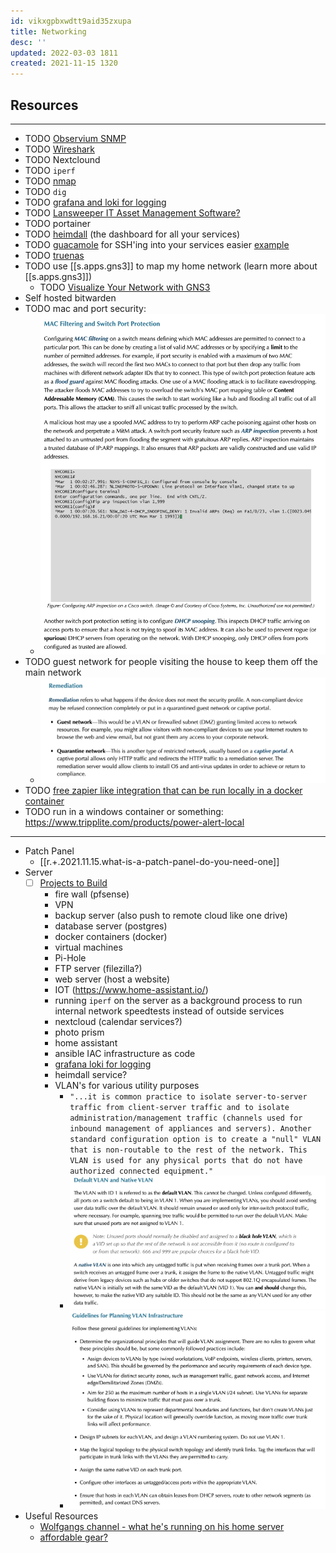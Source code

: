 ```yaml
---
id: vikxgpbxwdtt9aid35zxupa
title: Networking
desc: ''
updated: 2022-03-03 1811
created: 2021-11-15 1320
---
```



## Resources

---

- TODO [Observium SNMP](https://observium.org/)
- TODO [Wireshark](https://www.wireshark.org/)
- TODO Nextclound
- TODO `iperf`
- TODO [nmap](https://nmap.org/download.html)
- TODO `dig`
- TODO [grafana and loki for logging](https://youtu.be/h_GGd7HfKQ8)
- TODO [Lansweeper IT Asset Management Software?](https://www.lansweeper.com/)
- TODO portainer
- TODO [heimdall](https://github.com/linuxserver/Heimdall) (the dashboard for all your services)
- TODO [guacamole](https://guacamole.apache.org/) for SSH'ing into your services easier [example](https://youtu.be/E3aVxNtxFsU)
- TODO [truenas](https://www.truenas.com/)
- TODO use [[s.apps.gns3]] to map my home network (learn more about [[s.apps.gns3]])
  - TODO [Visualize Your Network with GNS3](https://www.gns3.com/)
- Self hosted bitwarden
- TODO mac and port security:
  - ![mac and port security](/assets/images/2022-01-08-12-31-23.png)
- TODO guest network for people visiting the house to keep them off the main network
  - ![guest network](/assets/images/2022-01-08-12-42-25.png)
- TODO [free zapier like integration that can be run locally in a docker container](https://n8n.io/)
- TODO run in a windows container or something: <https://www.tripplite.com/products/power-alert-local>

---

- Patch Panel
  - [[r.+.2021.11.15.what-is-a-patch-panel-do-you-need-one]]
- Server
  - [ ] [Projects to Build](https://youtu.be/SVQmzaSabEQ)
    - fire wall (pfsense)
    - VPN
    - backup server (also push to remote cloud like one drive)
    - database server (postgres)
    - docker containers (docker)
    - virtual machines
    - Pi-Hole
    - FTP server (filezilla?)
    - web server (host a website)
    - IOT (<https://www.home-assistant.io/>)
    - running `iperf` on the server as a background process to run internal network speedtests instead of outside services
    - nextcloud (calendar services?)
    - photo prism
    - home assistant
    - ansible IAC infrastructure as code
    - [grafana loki for logging](https://youtu.be/h_GGd7HfKQ8)
    - heimdall service?
    - VLAN's for various utility purposes
      - `"...it is common practice to isolate server-to-server traffic from client-server traffic and to isolate administration/management traffic (channels used for inbound management of appliances and servers). Another standard configuration option is to create a "null" VLAN that is non-routable to the rest of the network. This VLAN is used for any physical ports that do not have authorized connected equipment."`
      - ![vlans](assets/images/2022-01-07-20-19-15.png)
      - ![vlans2](assets/images/2022-01-07-20-22-44.png)
- Useful Resources
  - [Wolfgangs channel - what he's running on his home server](https://youtu.be/f5jNJDaztqk)
  - [affordable gear?](https://www.pcliquidations.com/p48428-amd-radeon-r5-340x?r=160164167166161&utm_source=bing&utm_medium=cpc&utm_campaign=CPCS_PCLiq-Shopping&utm_term=4581046488142443&utm_content=Products#)
